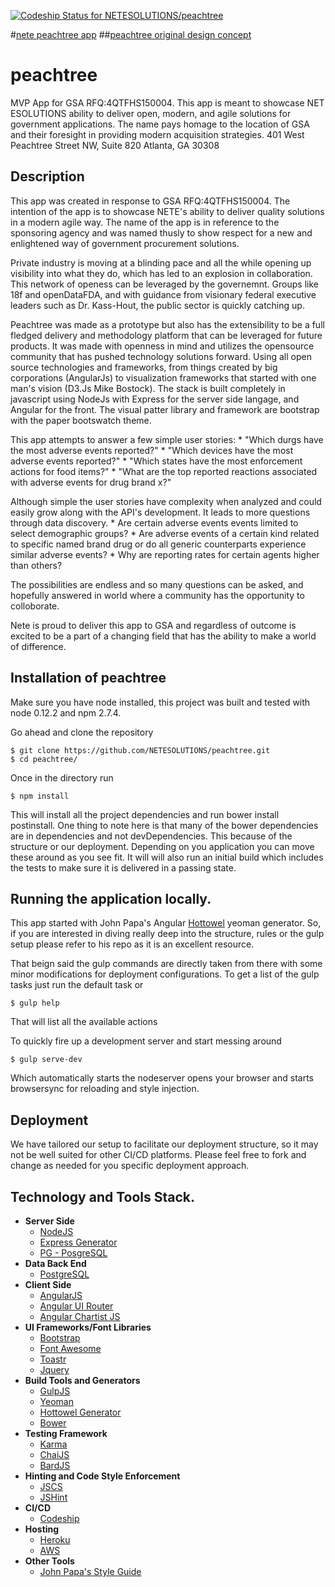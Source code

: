 [ ![Codeship Status for NETESOLUTIONS/peachtree](https://codeship.com/projects/6684a180-fc10-0132-ef4e-46c0998097e0/status?branch=master)](https://codeship.com/projects/87386)

#[nete peachtree app](http://nete-peachtree.herokuapp.com)
##[peachtree original design concept](https://live.uxpin.com/b520be96922e9c950998a741bd5d3778ae7df860#/pages/24273706)
# peachtree
MVP App for GSA RFQ:4QTFHS150004. This app is meant to showcase NET ESOLUTIONS ability to deliver open, modern, and agile solutions for government applications. The name pays homage to the location of GSA and their foresight in providing modern acquisition strategies. 401 West Peachtree Street NW, Suite 820 Atlanta, GA 30308
## Description
This app was created in response to GSA RFQ:4QTFHS150004. The intention of the app is to showcase NETE's ability to deliver quality solutions in a modern agile way. The name of the app is in reference to the sponsoring agency and was named thusly to show respect for a new and enlightened way of  government procurement solutions.

Private industry is moving at a blinding pace and all the while opening up visibility into what they do, which has led to an explosion in collaboration. This network of openess can be leveraged by the governemnt. Groups like 18f and openDataFDA, and with guidance from visionary federal executive leaders such as Dr. Kass-Hout, the public sector is quickly catching up.

Peachtree was made as a prototype but also has the extensibility to be a full fledged delivery and methodology platform that can be leveraged for future products. It was made with openness in mind and utilizes the opensource community that has pushed technology solutions forward. Using all open source technologies and frameworks, from things created by big corporations (AngularJs) to visualization frameworks that started with one man's vision (D3.Js Mike Bostock). The stack is built completely in javascript using NodeJs with Express for the server side langage, and Angular for the front. The visual patter library and framework are bootstrap with the paper bootswatch theme.

This app attempts to answer a few simple user stories:
    * "Which durgs have the most adverse events reported?"
    * "Which devices have the most adverse events reported?"
    * "Which states have the most enforcement actions for food items?"
    * "What are the top reported reactions associated with adverse events for drug brand x?"

Although simple the user stories have complexity when analyzed and could easily grow along with the API's development. It leads to more questions through data discovery.
    * Are certain adverse events events limited to select demographic groups?
    * Are adverse events of a certain kind related to specific named brand drug or do all generic counterparts experience similar adverse events?
    * Why are reporting rates for certain agents higher than others?
    
The possibilities are endless and so many questions can be asked, and hopefully answered in world where a community has the opportunity to colloborate.

Nete is proud to deliver this app to GSA and regardless of outcome is excited to be a part of a changing field that has the ability to make a world of difference.


## Installation of peachtree

Make sure you have node installed, this project was built and tested with node 0.12.2 and npm 2.7.4.

Go ahead and clone the repository
```
$ git clone https://github.com/NETESOLUTIONS/peachtree.git
$ cd peachtree/
```
Once in the directory run 
```
$ npm install
```
This will install all the project dependencies and run bower install postinstall. One thing to note here is that many of the bower dependencies are in dependencies and not devDependencies. This because of the structure or our deployment. Depending on you application you can move these around as you see fit. It will will also run an initial build which includes the tests to make sure it is delivered in a passing state.

## Running the application locally.

This app started with John Papa's Angular [Hottowel](https://github.com/johnpapa/HotTowel-Angular) yeoman generator. So, if you are interested in diving really deep into the structure, rules or the gulp setup please refer to his repo as it is an excellent resource.

That beign said the gulp commands are directly taken from there with some minor modifications for deployment configurations. To get a list of the gulp tasks just run the default task or 
```
$ gulp help
```
That will list all the available actions

To quickly fire up a development server and start messing around
```
$ gulp serve-dev
```
Which automatically starts the nodeserver opens your browser and starts browsersync for reloading and style injection.

## Deployment
We have tailored our setup to facilitate our deployment structure, so it may not be well suited for other CI/CD platforms. Please feel free to fork and change as needed for you specific deployment approach.

## Technology and Tools Stack.
* **Server Side**
    * [NodeJS](https://nodejs.org/)
    * [Express Generator](http://expressjs.com/)
    * [PG - PosgreSQL](https://github.com/brianc/node-postgres)
* **Data Back End**
    * [PostgreSQL](http://www.postgresql.org/)
* **Client Side**
    * [AngularJS](https://angularjs.org/)
    * [Angular UI Router](http://angular-ui.github.io/ui-router/site/#/api/ui.router)
    * [Angular Chartist JS](https://github.com/paradox41/angular-chartist.js/tree/master)
* **UI Frameworks/Font Libraries**
    * [Bootstrap](http://getbootstrap.com/)
    * [Font Awesome](http://fortawesome.github.io/Font-Awesome/)
    * [Toastr](https://github.com/CodeSeven/toastr)
    * [Jquery](https://jquery.com/)
* **Build Tools and Generators**
    * [GulpJS](http://gulpjs.com/)
    * [Yeoman](http://yeoman.io/)
    * [Hottowel Generator](https://github.com/johnpapa/generator-hottowel)
    * [Bower](http://bower.io/)
* **Testing Framework**
    * [Karma](http://karma-runner.github.io/0.12/index.html)
    * [ChaiJS](http://chaijs.com/)
    * [BardJS](https://github.com/wardbell/bardjs)
* **Hinting and Code Style Enforcement**
    * [JSCS](http://jscs.info/)
    * [JSHint](http://jshint.com/about/)
* **CI/CD**
    * [Codeship](https://codeship.com)
* **Hosting**
    * [Heroku](https://www.heroku.com/home)
    * [AWS](http://aws.amazon.com/)
* **Other Tools**
    * [John Papa's Style Guide](https://github.com/johnpapa/angular-styleguide)
    
